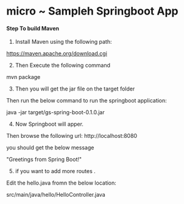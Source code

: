 # micro ~ Sampleh Springboot App


#### Step To build Maven

1. Install Maven using the following path:

https://maven.apache.org/download.cgi

2. Then Execute the following command

mvn package

3. Then you will get the jar file on the target folder

Then run the below command to run the springboot application:


 java -jar target/gs-spring-boot-0.1.0.jar


4. Now Springboot will apper.

Then browse the following url: http://localhost:8080


you should get the below message

"Greetings from Spring Boot!"


5. if you want to add more routes .


Edit the hello.java fromn the below location:

src/main/java/hello/HelloController.java



